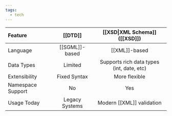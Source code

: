 ```yaml
---
tags:
  - tech
---
```



| **Feature**       |  **[[DTD]]**   |     **[[XSD\|XML Schema]] ([[XSD]])**     |
| :---------------- | :------------: | :---------------------------------------: |
| Language          | [[SGML]]-based |               [[XML]]-based               |
| Data Types        |    Limited     | Supports rich data types (int, date, etc) |
| Extensibility     |  Fixed Syntax  |               More flexible               |
| Namespace Support |       No       |                    Yes                    |
| Usage Today       | Legacy Systems |           Modern [[XML]] validation           |
